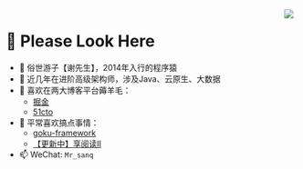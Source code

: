 <img align="right" src="https://github-readme-stats.vercel.app/api?username=xiezhyan&show_icons=true&icon_color=CE1D2D&text_color=718096&bg_color=ffffff&hide_title=true" />

# 👋 Please Look Here
- 💯 俗世游子【谢先生】，2014年入行的程序猿
- 👀 近几年在进阶高级架构师，涉及Java、云原生、大数据
- 📖 喜欢在两大博客平台薅羊毛：
  - [掘金](https://juejin.cn/user/3359725700263694)
  - [51cto](https://blog.51cto.com/u_14948012)
- 🌱 平常喜欢搞点事情：
  - [goku-framework](https://github.com/xiezhyan/goku-framework)
  - [【更新中】享阅读II](https://github.com/xiezhyan/enjoy-read-ii)
- 📫 WeChat: `Mr_sanq`
